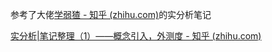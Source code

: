 参考了大佬[学弱猹 - 知乎 (zhihu.com)](https://www.zhihu.com/people/xueruochadejingpin)的实分析笔记

[实分析|笔记整理（1）——概念引入，外测度 - 知乎 (zhihu.com)](https://zhuanlan.zhihu.com/p/31982152)

